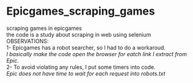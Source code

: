 # Epicgames_scraping_games
scraping games in epicgames  
the code is a study about scraping in web using selenium  
OBSERVATIONS:  
1- Epicgames has a robot searcher, so I had to do a workaroud.  
*I basically make the code open the browser for eatch link I extract from Epic.*  
2- To avoid violating any rules, I put some timers into code.  
*Epic does not have time to wait for each request into robots.txt*  

